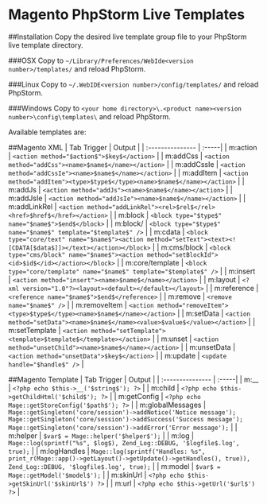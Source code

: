 # Magento PhpStorm Live Templates

##Installation
Copy the desired live template group file to your PhpStorm live template directory.

###OSX
Copy to ```~/Library/Preferences/WebIde<version number>/templates/``` and reload PhpStorm.

###Linux
Copy to ```~/.WebIDE<version number>/config/templates/``` and reload PhpStorm.

###Windows
Copy to ```<your home directory>\.<product name><version number>\config\templates\``` and reload PhpStorm.

Available templates are:

##Magento XML
| Tab Trigger | Output |
| :--------------- | :-----|
| m:action | ```<action method="$action$">$key$</action>``` |
| m:addCss | ```<action method="addCss"><name>$name$</name></action>``` |
| m:addCssIe | ```<action method="addCssIe"><name>$name$</name></action>``` |
| m:addItem | ```<action method="addItem"><type>$type$</type><name>$name$</name></action>``` |
| m:addJs | ```<action method="addJs"><name>$name$</name></action>``` |
| m:addJsIe | ```<action method="addJsIe"><name>$name$</name></action>``` |
| m:addLinkRel | ```<action method="addLinkRel"><rel>$rel$</rel><href>$href$</href></action>``` |
| m:block | ```<block type="$type$" name="$name$">$end$</block>``` |
| m:block/ | ```<block type="$type$" name="$name$" template="$template$" />``` |
| m:cdata | ```<block type="core/text" name="$name$"><action method="setText"><text><![CDATA[$data$]]></text></action></block>``` |
| m:cms/block | ```<block type="cms/block" name="$name$"><action method="setBlockId"><id>$id$</id></action></block>``` |
| m:core/template | ```<block type="core/template" name="$name$" template="$template$" />``` |
| m:insert | ```<action method="insert"><name>$name$</name></action>``` |
| m:layout | ```<?xml version="1.0"?><layout><default></default></layout>``` |
| m:reference | ```<reference name="$name$">$end$</reference>``` |
| m:remove | ```<remove name="$name$" />``` |
| m:removeItem | ```<action method="removeItem"><type>$type$</type><name>$name$</name></action>``` |
| m:setData | ```<action method="setData"><name>$name$</name><value>$value$</value></action>``` |
| m:setTemplate | ```<action method="setTemplate"><template>$template$</template></action>``` |
| m:unset | ```<action method="unsetChild"><name>$name$</name></action>``` |
| m:unsetData | ```<action method="unsetData">$key$</action>``` |
| m:update | ```<update handle="$handle$" />``` |

##Magento Template
| Tab Trigger | Output |
| :--------------- | :-----|
| m:__ | ```<?php echo $this->__('$string$'); ?>``` |
| m:child | ```<?php echo $this->getChildHtml('$child$'); ?>``` |
| m:getConfig | ```<?php echo Mage::getStoreConfig('$path$'); ?>``` |
| m:globalMessages | ```Mage::getSingleton('core/session')->addNotice('Notice message'); Mage::getSingleton('core/session')->addSuccess('Success message'); Mage::getSingleton('core/session')->addError('Error message');``` |
| m:helper | ```$var$ = Mage::helper('$helper$');``` |
| m:log | ```Mage::log(sprintf("%s", $log$), Zend_Log::DEBUG, '$logfile$.log', true);``` |
| m:logHandles | ```Mage::log(sprintf("Handles: %s", print_r(Mage::app()->getLayout()->getUpdate()->getHandles(), true)), Zend_Log::DEBUG, '$logfile$.log', true);``` |
| m:model | ```$var$ = Mage::getModel('$model$');``` |
| m:skinUrl | ```<?php echo $this->getSkinUrl('$skinUrl$') ?>``` |
| m:url | ```<?php echo $this->getUrl('$url$') ?>``` |